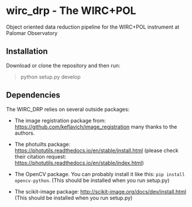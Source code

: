 # wirc_drp - The WIRC+POL

Object oriented data reduction pipeline for the WIRC+POL instrument at Palomar Observatory

## Installation

Download or clone the repository and then run:
> python setup.py develop

## Dependencies

The WIRC_DRP relies on several outside packages:
- The image registration package from:
<https://github.com/keflavich/image_registration>
many thanks to the authors.
- The photuilts package: 
https://photutils.readthedocs.io/en/stable/install.html
(please check their citation request: https://photutils.readthedocs.io/en/stable/index.html)

- The OpenCV package. You can probably install it like this: ```pip install opencv-python```. (This should be installed when you run setup.py)

- The scikit-image package: http://scikit-image.org/docs/dev/install.html (This should be installed when you run setup.py)
